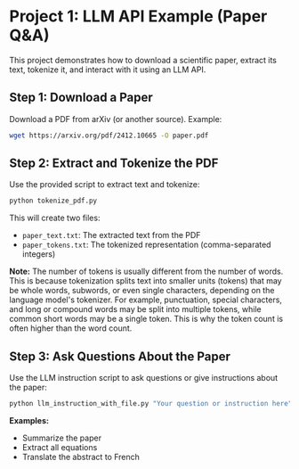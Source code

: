 # Project 1: LLM API Example (Paper Q&A)

This project demonstrates how to download a scientific paper, extract its text, tokenize it, and interact with it using an LLM API.

## Step 1: Download a Paper

Download a PDF from arXiv (or another source). Example:

```bash
wget https://arxiv.org/pdf/2412.10665 -O paper.pdf
```

## Step 2: Extract and Tokenize the PDF

Use the provided script to extract text and tokenize:

```bash
python tokenize_pdf.py
```

This will create two files:
- `paper_text.txt`: The extracted text from the PDF
- `paper_tokens.txt`: The tokenized representation (comma-separated integers)

**Note:**
The number of tokens is usually different from the number of words. This is because tokenization splits text into smaller units (tokens) that may be whole words, subwords, or even single characters, depending on the language model's tokenizer. For example, punctuation, special characters, and long or compound words may be split into multiple tokens, while common short words may be a single token. This is why the token count is often higher than the word count.

## Step 3: Ask Questions About the Paper

Use the LLM instruction script to ask questions or give instructions about the paper:

```bash
python llm_instruction_with_file.py "Your question or instruction here" paper_text.txt
```

**Examples:**
- Summarize the paper
- Extract all equations
- Translate the abstract to French
